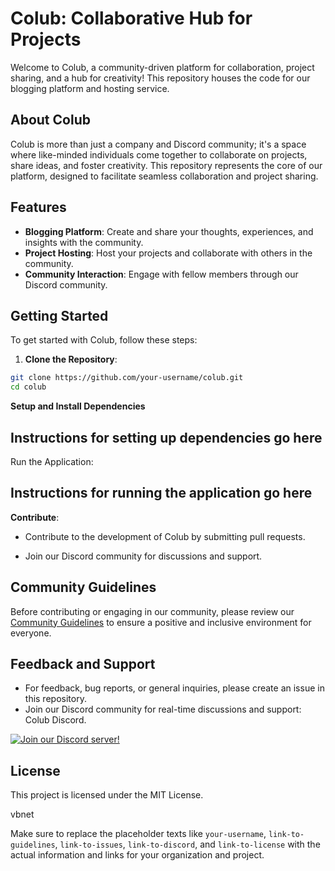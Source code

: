 # Colub: Collaborative Hub for Projects
Welcome to Colub, a community-driven platform for collaboration, project sharing, and a hub for creativity! This repository houses the code for our blogging platform and hosting service.

## About Colub
Colub is more than just a company and Discord community; it's a space where like-minded individuals come together to collaborate on projects, share ideas, and foster creativity. This repository represents the core of our platform, designed to facilitate seamless collaboration and project sharing.

## Features
- **Blogging Platform**: Create and share your thoughts, experiences, and insights with the community.
- **Project Hosting**: Host your projects and collaborate with others in the community.
- **Community Interaction**: Engage with fellow members through our Discord community.

## Getting Started
To get started with Colub, follow these steps:

1. **Clone the Repository**:
```bash
git clone https://github.com/your-username/colub.git
cd colub
```
**Setup and Install Dependencies**


## Instructions for setting up dependencies go here
Run the Application:

## Instructions for running the application go here
**Contribute**:

- Contribute to the development of Colub by submitting pull requests.

- Join our Discord community for discussions and support.

## Community Guidelines
Before contributing or engaging in our community, please review our [Community Guidelines](https://github.com/Colub-org/.github/blob/main/Community%20Guidelines.md) to ensure a positive and inclusive environment for everyone.

## Feedback and Support
- For feedback, bug reports, or general inquiries, please create an issue in this repository.
- Join our Discord community for real-time discussions and support: Colub Discord.
  
[![Join our Discord server!](https://invidget.switchblade.xyz/K6yW3X8UPy)](https://discord.gg/K6yW3X8UPy)

## License
This project is licensed under the MIT License.

vbnet

Make sure to replace the placeholder texts like ```your-username```, ```link-to-guidelines```, ```link-to-issues```, ```link-to-discord```, and ```link-to-license``` with the actual information and links for your organization and project. 

